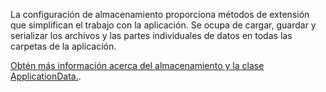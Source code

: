 ﻿La configuración de almacenamiento proporciona métodos de extensión que simplifican el trabajo con la aplicación. Se ocupa de cargar, guardar y serializar los archivos y las partes individuales de datos en todas las carpetas de la aplicación.

[Obtén más información acerca del almacenamiento y la clase ApplicationData.](https://docs.microsoft.com/uwp/api/windows.storage.applicationdata).
